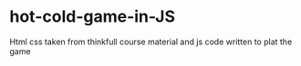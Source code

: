 # hot-cold-game-in-JS
Html css taken from thinkfull course material and js code written to plat the game
